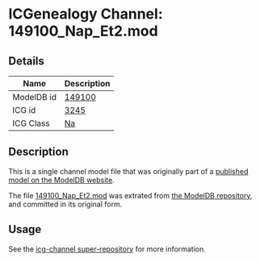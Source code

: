 # ICGenealogy Channel: 149100\_Nap\_Et2.mod

## Details

Name | Description
---- | -----------
ModelDB id | [149100](http://senselab.med.yale.edu/ModelDB/ShowModel.cshtml?model=149100)
ICG id | [3245](http://icg.neurotheory.ox.ac.uk/channels/2/3245)
ICG Class | [Na](http://icg.neurotheory.ox.ac.uk/channels/2)

## Description

This is a single channel model file that was originally part of a [published model on the ModelDB website](http://senselab.med.yale.edu/mModelDB/ShowModel.cshtml?model=149100).

The file [149100\_Nap\_Et2.mod](149100_Nap_Et2.mod) was extrated from [the ModelDB repository](http://senselab.med.yale.edu/ModelDB/ShowModel.cshtml?model=149100), and committed in its original form.

## Usage

See the [icg-channel super-repository](https://github.com/icgenealogy/icg-channels) for more information.